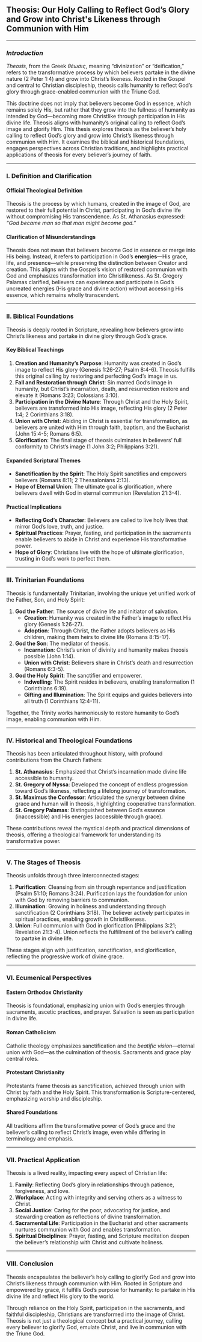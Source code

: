 ## Theosis: Our Holy Calling to Reflect God’s Glory and Grow into Christ's Likeness through Communion with Him

---

### *Introduction*

*Theosis*, from the Greek *θέωσις*, meaning “divinization” or “deification,” refers to the transformative process by which believers partake in the divine nature (2 Peter 1:4) and grow into Christ’s likeness. Rooted in the Gospel and central to Christian discipleship, theosis calls humanity to reflect God’s glory through grace-enabled communion with the Triune God.

This doctrine does not imply that believers become God in essence, which remains solely His, but rather that they grow into the fullness of humanity as intended by God—becoming more Christlike through participation in His divine life. Theosis aligns with humanity’s original calling to reflect God’s image and glorify Him. This thesis explores theosis as the believer’s holy calling to reflect God’s glory and grow into Christ’s likeness through communion with Him. It examines the biblical and historical foundations, engages perspectives across Christian traditions, and highlights practical applications of theosis for every believer’s journey of faith.

---

### **I. Definition and Clarification**

#### **Official Theological Definition**
Theosis is the process by which humans, created in the image of God, are restored to their full potential in Christ, participating in God’s divine life without compromising His transcendence. As St. Athanasius expressed: *“God became man so that man might become god.”*

#### **Clarification of Misunderstandings**
Theosis does not mean that believers become God in essence or merge into His being. Instead, it refers to participation in God’s **energies**—His grace, life, and presence—while preserving the distinction between Creator and creation. This aligns with the Gospel’s vision of restored communion with God and emphasizes transformation into Christlikeness. As St. Gregory Palamas clarified, believers can experience and participate in God’s uncreated energies (His grace and divine action) without accessing His essence, which remains wholly transcendent.

---

### **II. Biblical Foundations**

Theosis is deeply rooted in Scripture, revealing how believers grow into Christ’s likeness and partake in divine glory through God’s grace.

#### **Key Biblical Teachings**

1. **Creation and Humanity’s Purpose**: Humanity was created in God’s image to reflect His glory (Genesis 1:26-27; Psalm 8:4-6). Theosis fulfills this original calling by restoring and perfecting God’s image in us.
2. **Fall and Restoration through Christ**: Sin marred God’s image in humanity, but Christ’s incarnation, death, and resurrection restore and elevate it (Romans 3:23; Colossians 3:10).
3. **Participation in the Divine Nature**: Through Christ and the Holy Spirit, believers are transformed into His image, reflecting His glory (2 Peter 1:4; 2 Corinthians 3:18).
4. **Union with Christ**: Abiding in Christ is essential for transformation, as believers are united with Him through faith, baptism, and the Eucharist (John 15:4-5; Romans 6:5).
5. **Glorification**: The final stage of theosis culminates in believers’ full conformity to Christ’s image (1 John 3:2; Philippians 3:21).

#### **Expanded Scriptural Themes**
- **Sanctification by the Spirit**: The Holy Spirit sanctifies and empowers believers (Romans 8:11; 2 Thessalonians 2:13).
- **Hope of Eternal Union**: The ultimate goal is glorification, where believers dwell with God in eternal communion (Revelation 21:3-4).

#### **Practical Implications**
- **Reflecting God’s Character**: Believers are called to live holy lives that mirror God’s love, truth, and justice.
- **Spiritual Practices**: Prayer, fasting, and participation in the sacraments enable believers to abide in Christ and experience His transformative power.
- **Hope of Glory**: Christians live with the hope of ultimate glorification, trusting in God’s work to perfect them.

---

### **III. Trinitarian Foundations**

Theosis is fundamentally Trinitarian, involving the unique yet unified work of the Father, Son, and Holy Spirit:

1. **God the Father**: The source of divine life and initiator of salvation.
   - **Creation**: Humanity was created in the Father’s image to reflect His glory (Genesis 1:26-27).
   - **Adoption**: Through Christ, the Father adopts believers as His children, making them heirs to divine life (Romans 8:15-17).
2. **God the Son**: The mediator of theosis.
   - **Incarnation**: Christ’s union of divinity and humanity makes theosis possible (John 1:14).
   - **Union with Christ**: Believers share in Christ’s death and resurrection (Romans 6:3-5).
3. **God the Holy Spirit**: The sanctifier and empowerer.
   - **Indwelling**: The Spirit resides in believers, enabling transformation (1 Corinthians 6:19).
   - **Gifting and Illumination**: The Spirit equips and guides believers into all truth (1 Corinthians 12:4-11).

Together, the Trinity works harmoniously to restore humanity to God’s image, enabling communion with Him.

---

### **IV. Historical and Theological Foundations**

Theosis has been articulated throughout history, with profound contributions from the Church Fathers:

1. **St. Athanasius**: Emphasized that Christ’s incarnation made divine life accessible to humanity.
2. **St. Gregory of Nyssa**: Developed the concept of endless progression toward God’s likeness, reflecting a lifelong journey of transformation.
3. **St. Maximus the Confessor**: Articulated the synergy between divine grace and human will in theosis, highlighting cooperative transformation.
4. **St. Gregory Palamas**: Distinguished between God’s essence (inaccessible) and His energies (accessible through grace).

These contributions reveal the mystical depth and practical dimensions of theosis, offering a theological framework for understanding its transformative power.

---

### **V. The Stages of Theosis**

Theosis unfolds through three interconnected stages:

1. **Purification**: Cleansing from sin through repentance and justification (Psalm 51:10; Romans 3:24). Purification lays the foundation for union with God by removing barriers to communion.
2. **Illumination**: Growing in holiness and understanding through sanctification (2 Corinthians 3:18). The believer actively participates in spiritual practices, enabling growth in Christlikeness.
3. **Union**: Full communion with God in glorification (Philippians 3:21; Revelation 21:3-4). Union reflects the fulfillment of the believer’s calling to partake in divine life.

These stages align with justification, sanctification, and glorification, reflecting the progressive work of divine grace.

---

### **VI. Ecumenical Perspectives**

#### **Eastern Orthodox Christianity**
Theosis is foundational, emphasizing union with God’s energies through sacraments, ascetic practices, and prayer. Salvation is seen as participation in divine life.

#### **Roman Catholicism**
Catholic theology emphasizes sanctification and the *beatific vision*—eternal union with God—as the culmination of theosis. Sacraments and grace play central roles.

#### **Protestant Christianity**
Protestants frame theosis as sanctification, achieved through union with Christ by faith and the Holy Spirit. This transformation is Scripture-centered, emphasizing worship and discipleship.

#### **Shared Foundations**
All traditions affirm the transformative power of God’s grace and the believer’s calling to reflect Christ’s image, even while differing in terminology and emphasis.

---

### **VII. Practical Application**

Theosis is a lived reality, impacting every aspect of Christian life:

1. **Family**: Reflecting God’s glory in relationships through patience, forgiveness, and love.
2. **Workplace**: Acting with integrity and serving others as a witness to Christ.
3. **Social Justice**: Caring for the poor, advocating for justice, and stewarding creation as reflections of divine transformation.
4. **Sacramental Life**: Participation in the Eucharist and other sacraments nurtures communion with God and enables transformation.
5. **Spiritual Disciplines**: Prayer, fasting, and Scripture meditation deepen the believer’s relationship with Christ and cultivate holiness.

---

### **VIII. Conclusion**

Theosis encapsulates the believer’s holy calling to glorify God and grow into Christ’s likeness through communion with Him. Rooted in Scripture and empowered by grace, it fulfills God’s purpose for humanity: to partake in His divine life and reflect His glory to the world.

Through reliance on the Holy Spirit, participation in the sacraments, and faithful discipleship, Christians are transformed into the image of Christ. Theosis is not just a theological concept but a practical journey, calling every believer to glorify God, emulate Christ, and live in communion with the Triune God.
